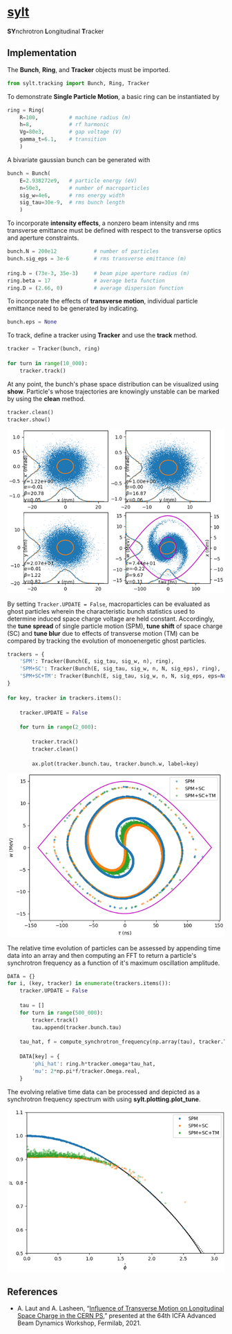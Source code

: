 # [sylt](https://alaut.github.io/sylt/)

**SY**nchrotron **L**ongitudinal **T**racker

## Implementation

The __Bunch__, __Ring__, and __Tracker__ objects must be imported.

```python
from sylt.tracking import Bunch, Ring, Tracker
```

To demonstrate __Single Particle Motion__, a basic ring can be instantiated by

```python
ring = Ring(
    R=100,          # machine radius (m)
    h=8,            # rf harmonic
    Vg=80e3,        # gap voltage (V)
    gamma_t=6.1,    # transition
    )
```

A bivariate gaussian bunch can be generated with

```python
bunch = Bunch(
    E=2.938272e9,   # particle energy (eV)
    n=50e3,         # number of macroparticles
    sig_w=4e6,      # rms energy width
    sig_tau=30e-9,  # rms bunch length
    )
```

To incorporate __intensity effects__, a nonzero beam intensity and rms transverse emittance must be defined with respect to the transverse optics and aperture constraints.

```python
bunch.N = 200e12            # number of particles
bunch.sig_eps = 3e-6        # rms transverse emittance (m)

ring.b = (73e-3, 35e-3)     # beam pipe aperture radius (m)
ring.beta = 17              # average beta function
ring.D = (2.66, 0)          # average dispersion function
```

To incorporate the effects of __transverse motion__, individual particle emittance need to be generated by indicating.

```python
bunch.eps = None
```

To track, define a tracker using __Tracker__ and use the __track__ method.

```python
tracker = Tracker(bunch, ring)

for turn in range(10_000):
    tracker.track()
```

At any point, the bunch's phase space distribution can be visualized using __show__. Particle's whose trajectories are knowingly unstable can be marked by using the __clean__ method.

```python
tracker.clean()
tracker.show()
```

![demo](./examples/figs/demo.png)

By setting ```Tracker.UPDATE = False```, macroparticles can be evaluated as ghost particles wherein the characteristic bunch statistics used to determine induced space charge voltage are held constant. Accordingly, the __tune spread__ of single particle motion (SPM), __tune shift__ of space charge (SC) and __tune blur__ due to effects of transverse motion (TM) can be compared by tracking the evolution of monoenergetic ghost particles.

```python
trackers = {
    'SPM': Tracker(Bunch(E, sig_tau, sig_w, n), ring),
    'SPM+SC': Tracker(Bunch(E, sig_tau, sig_w, n, N, sig_eps), ring),
    'SPM+SC+TM': Tracker(Bunch(E, sig_tau, sig_w, n, N, sig_eps, eps=None), ring)
}

for key, tracker in trackers.items():

    tracker.UPDATE = False

    for turn in range(2_000):
    
        tracker.track()
        tracker.clean()
    
        ax.plot(tracker.bunch.tau, tracker.bunch.w, label=key)
```

![comparison](./examples/figs/comparison.png)

The relative time evolution of particles can be assessed by appending time data into an array and then computing an FFT to return a particle's synchrotron frequency as a function of it's maximum oscillation amplitude.

```python
DATA = {}
for i, (key, tracker) in enumerate(trackers.items()):
    tracker.UPDATE = False

    tau = []
    for turn in range(500_000):
        tracker.track()
        tau.append(tracker.bunch.tau)

    tau_hat, f = compute_synchrotron_frequency(np.array(tau), tracker.T)

    DATA[key] = {
        'phi_hat': ring.h*tracker.omega*tau_hat,
        'mu': 2*np.pi*f/tracker.Omega.real,
    }
```

The evolving relative time data can be processed and depicted as a synchrotron frequency spectrum with using __sylt.plotting.plot_tune__.

![tune](./examples/figs/tune.png)

## References

- A. Laut and A. Lasheen, “[Influence of Transverse Motion on Longitudinal Space Charge in the CERN PS](https://drive.google.com/open?id=1AdkxdEvXXhXO1ewIXUXm31VhAgo93jxw&authuser=alexanderlaut%40gmail.com&usp=drive_fs),” presented at the 64th ICFA Advanced Beam Dynamics Workshop, Fermilab, 2021.

